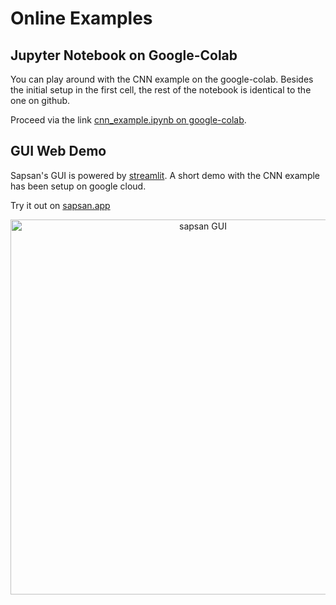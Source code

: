 # Online Examples

## Jupyter Notebook on Google-Colab

You can play around with the CNN example on the google-colab. Besides the initial setup in the first cell, the rest of the notebook is identical to the one on github.

Proceed via the link [cnn_example.ipynb on google-colab](https://colab.research.google.com/drive/19_6fnvhKS5ZvsxX_RppKUTjQU_V7C35o?usp=sharing).

## GUI Web Demo

Sapsan's GUI is powered by [streamlit](https://streamlit.io/). A short demo with the CNN example has been setup on google cloud. 

Try it out on [sapsan.app](https://sapsan.app)

<p align="center">
  <img src="https://github.com/pikarpov-LANL/Sapsan/blob/images/docs/images/sapsan_gui.png" alt="sapsan GUI" width="600">
</p>

